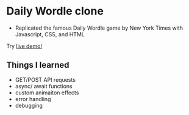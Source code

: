 # Daily Wordle clone
* Replicated the famous Daily Wordle game by New York Times with Javascript, CSS, and HTML

Try [live demo!](https://brianhsu305.github.io/wordle/)

## Things I learned
* GET/POST API requests
* async/ await functions 
* custom animaiton effects 
* error handling
* debugging

